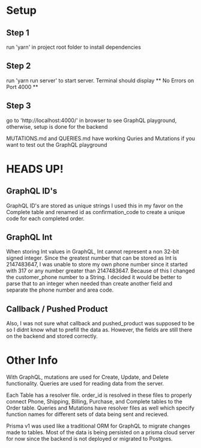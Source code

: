 
# Setup

## Step 1
run 'yarn' in project root folder to install dependencies

## Step 2
run 'yarn run server' to start server.
Terminal should display ** No Errors on Port 4000 **

## Step 3 
go to 'http://localhost:4000/' in browser to see GraphQL playground, otherwise, setup is done for the backend

MUTATIONS.md and QUERIES.md have working Quries and Mutations if you want to test out the GraphQL playground


# HEADS UP!

## GraphQL ID's
GraphQL ID's are stored as unique strings
I used this in my favor on the Complete table and renamed id as confirmation_code to create a unique code for each completed order.

## GraphQL Int
When storing Int values in GraphQL, Int cannot represent a non 32-bit signed integer. Since the greatest number that can be stored as Int is 2147483647, I was unable to store my own phone number since it started with 317 or any number greater than 2147483647. Because of this I changed the customer_phone number to a String. I decided it would be better to parse that to an integer when needed than create another field and separate the phone number and area code.

## Callback / Pushed Product
Also, I was not sure what callback and pushed_product was supposed to be so I didnt know what to prefill the data as. However, the fields are still there on the backend and stored correctly.

# Other Info
With GraphQL, mutations are used for Create, Update, and Delete functionality. Queries are used for reading data from the server.

Each Table has a resolver file.
order_id is resolved in these files to properly connect Phone, Shipping, Billing, Purchase, and Complete tables to the Order table.
Queries and Mutations have resolver files as well which specify function names for different sets of data being sent and recieved.

Prisma v1 was used like a traditional ORM for GraphQL to migrate changes made to tables.
Most of the data is being persisted on a prisma cloud server for now since the backend is not deployed or migrated to Postgres.
